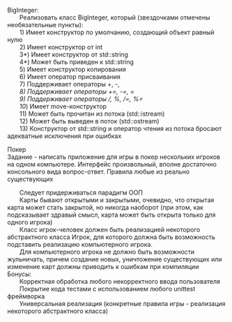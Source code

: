 BigInteger:<br>
&emsp;&emsp;Реализовать класс BigInteger, который (звездочками отмечены необязательные пункты):<br>
&emsp;&emsp;1) Имеет конcтруктор по умолчанию, создающий объект равный нулю<br>
&emsp;&emsp;2) Имеет конструктор от int<br>
&emsp;&emsp;3*) Имеет конструктор от std::string<br>
&emsp;&emsp;4*) Может быть приведен к std::string<br>
&emsp;&emsp;5) Имеет конструктор копирования<br>
&emsp;&emsp;6) Имеет оператор присваивания<br>
&emsp;&emsp;7) Поддерживает операторы +, -, *<br>
&emsp;&emsp;8) Поддерживает операторы +=, -=, *=<br>
&emsp;&emsp;9*) Поддерживает операторы /, %, /=, %=<br>
&emsp;&emsp;10*) Имеет move-конструктор<br>
&emsp;&emsp;11) Может быть прочитан из потока (std::istream)<br>
&emsp;&emsp;12) Может быть выведен в поток (std::ostream)<br>
&emsp;&emsp;13) Конструктор от std::string и оператор чтения из потока бросают адекватные исключения при ошибках<br>

Покер<br>
Задание - написать приложение для игры в покер нескольких игроков на одном компьютере. Интерфейс произвольный, вполне достаточно консольного вида вопрос-ответ. Правила любые из реально существующих<br>

&emsp;&emsp;Следует придерживаться парадигм ООП<br>
&emsp;&emsp;Карты бывают открытыми и закрытыми, очевидно, что открытая карта может стать закрытой, но никогда наоборот (при этом, как подсказывает здравый смысл, карта может быть открыта только для одного игрока)<br>
&emsp;&emsp;Класс игрок-человек должен быть реализацией некоторого абстрактного класса Игрок, для которого должна быть возможность подставить реализацию компьютерного игрока.<br>
&emsp;&emsp;Для компьютерного игрока не должно быть возможности жульничать, причем создание новых, уничтожение существующих или изменение карт должны приводить к ошибкам при компиляции<br>
Бонусы:<br>
&emsp;&emsp;Корректная обработка любого некорректного ввода пользователя<br>
&emsp;&emsp;Покрытие кода тестами с использованием любого unittest фреймворка<br>
&emsp;&emsp;Универсальная реализация (конкретные правила игры - реализация некоторого абстрактного класса)<br>
